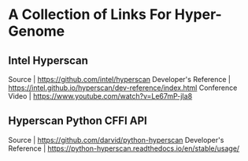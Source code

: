 # A Collection of Links For Hyper-Genome

## Intel Hyperscan
Source                | https://github.com/intel/hyperscan
Developer's Reference | https://intel.github.io/hyperscan/dev-reference/index.html
Conference Video      | https://www.youtube.com/watch?v=Le67mP-jIa8

## Hyperscan Python CFFI API
Source                | https://github.com/darvid/python-hyperscan
Developer's Reference | https://python-hyperscan.readthedocs.io/en/stable/usage/

